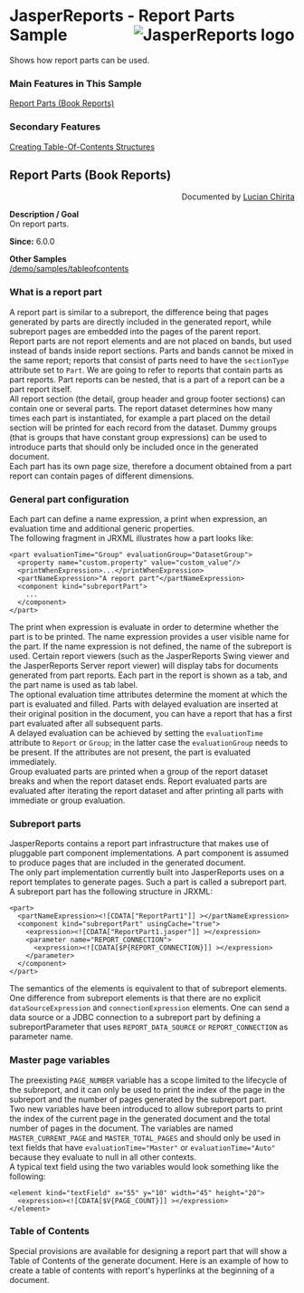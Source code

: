 
# <a name='top'>JasperReports</a> - Report Parts Sample <img src="https://jasperreports.sourceforge.net/resources/jasperreports.svg" alt="JasperReports logo" align="right"/>

Shows how report parts can be used.

### Main Features in This Sample

[Report Parts (Book Reports)](#parts)

### Secondary Features

[Creating Table-Of-Contents Structures](../tableofcontents/index.html#tableofcontents)
				
## <a name='parts'>Report</a> Parts (Book Reports) 
<div align="right">Documented by <a href='mailto:lchirita@users.sourceforge.net'>Lucian Chirita</a></div>

**Description / Goal**\
On report parts.

**Since:** 6.0.0

**Other Samples**\
[/demo/samples/tableofcontents](../tableofcontents/index.html)


### What is a report part
A report part is similar to a subreport, the difference being that pages generated by parts are directly included in the generated report, while subreport pages are embedded into the pages of the parent report.\
Report parts are not report elements and are not placed on bands, but used instead of bands inside report sections. Parts and bands cannot be mixed in the same report; reports that consist of parts need to have the `sectionType` attribute set to `Part`. We are going to refer to reports that contain parts as part reports. Part reports can be nested, that is a part of a report can be a part report itself.\
All report section (the detail, group header and group footer sections) can contain one or several parts. The report dataset determines how many times each part is instantiated, for example a part placed on the detail section will be printed for each record from the dataset. Dummy groups (that is groups that have constant group expressions) can be used to introduce parts that should only be included once in the generated document.\
Each part has its own page size, therefore a document obtained from a part report can contain pages of different dimensions.

### General part configuration

Each part can define a name expression, a print when expression, an evaluation time and additional generic properties.\
The following fragment in JRXML illustrates how a part looks like:

```
<part evaluationTime="Group" evaluationGroup="DatasetGroup">
  <property name="custom.property" value="custom_value"/>
  <printWhenExpression>...</printWhenExpression>
  <partNameExpression>"A report part"</partNameExpression>
  <component kind="subreportPart">
    ...
  </component>
</part>
```
The print when expression is evaluate in order to determine whether the part is to be printed.
The name expression provides a user visible name for the part. If the name expression is not defined, the name of the subreport is used. Certain report viewers (such as the JasperReports Swing viewer and the JasperReports Server report viewer) will display tabs for documents generated from part reports. Each part in the report is shown as a tab, and the part name is used as tab label.\
The optional evaluation time attributes determine the moment at which the part is evaluated and filled. Parts with delayed evaluation are inserted at their original position in the document, you can have a report that has a first part evaluated after all subsequent parts.\
A delayed evaluation can be achieved by setting the `evaluationTime` attribute to `Report` or `Group`; in the latter case the `evaluationGroup` needs to be present. If the attributes are not present, the part is evaluated immediately.\
Group evaluated parts are printed when a group of the report dataset breaks and when the report dataset ends. Report evaluated parts are evaluated after iterating the report dataset and after printing all parts with immediate or group evaluation.

### Subreport parts

JasperReports contains a report part infrastructure that makes use of pluggable part component implementations. A part component is assumed to produce pages that are included in the generated document.\
The only part implementation currently built into JasperReports uses on a report templates to generate pages. Such a part is called a subreport part.\
A subreport part has the following structure in JRXML:
```
<part>
  <partNameExpression><![CDATA["ReportPart1"]] ></partNameExpression>
  <component kind="subreportPart" usingCache="true">
    <expression><![CDATA["ReportPart1.jasper"]] ></expression>
    <parameter name="REPORT_CONNECTION">
      <expression><![CDATA[$P{REPORT_CONNECTION}]] ></expression>
    </parameter>
  </component>
</part>
```
The semantics of the elements is equivalent to that of subreport elements. One difference from subreport elements is that there are no explicit `dataSourceExpression` and `connectionExpression` elements. One can send a data source or a JDBC connection to a subreport part by defining a subreportParameter that uses `REPORT_DATA_SOURCE` or `REPORT_CONNECTION` as parameter name.

### Master page variables

The preexisting `PAGE_NUMBER` variable has a scope limited to the lifecycle of the subreport, and it can only be used to print the index of the page in the subreport and the number of pages generated by the subreport part.\
Two new variables have been introduced to allow subreport parts to print the index of the current page in the generated document and the total number of pages in the document. The variables are named `MASTER_CURRENT_PAGE` and `MASTER_TOTAL_PAGES` and should only be used in text fields that have `evaluationTime="Master"` or `evaluationTime="Auto"` because they evaluate to null in all other contexts.\
A typical text field using the two variables would look something like the following:

```
<element kind="textField" x="55" y="10" width="45" height="20">
  <expression><![CDATA[$V{PAGE_COUNT}]] ></expression>
</element>
```

### Table of Contents

Special provisions are available for designing a report part that will show a Table of Contents of the generate document. Here is an example of how to create a table of contents with report's hyperlinks at the beginning of a document.

